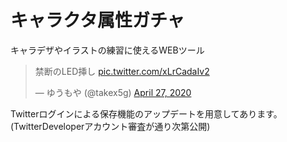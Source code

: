 # キャラクタ属性ガチャ
キャラデザやイラストの練習に使えるWEBツール
<blockquote class="twitter-tweet"><p lang="ja" dir="ltr">禁断のLED挿し <a href="https://t.co/xLrCadaIv2">pic.twitter.com/xLrCadaIv2</a></p>&mdash; ゆうもや (@takex5g) <a href="https://twitter.com/takex5g/status/1254792719458635776?ref_src=twsrc%5Etfw">April 27, 2020</a></blockquote> <script async src="https://platform.twitter.com/widgets.js" charset="utf-8"></script>

Twitterログインによる保存機能のアップデートを用意してあります。(TwitterDeveloperアカウント審査が通り次第公開)